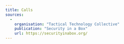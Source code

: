 ```yaml
---
title: Calls
sources:
  -
    organisation: "Tactical Technology Collective"
    publication: "Security in a Box"
    url: https://securityinabox.org/
---
```

